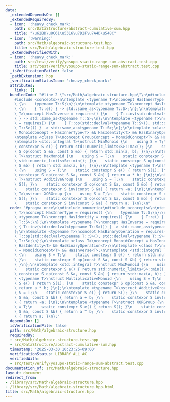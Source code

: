 ```yaml
---
data:
  _extendedDependsOn: []
  _extendedRequiredBy:
  - icon: ':heavy_check_mark:'
    path: src/DataStructure/abstract-cumulative-sum.hpp
    title: "\u62BD\u8C61\u5316\u7D2F\u7A4D\u548C"
  - icon: ':warning:'
    path: src/Math/algebraic-structure-test.hpp
    title: src/Math/algebraic-structure-test.hpp
  _extendedVerifiedWith:
  - icon: ':heavy_check_mark:'
    path: src/test/verify/yosupo-static-range-sum-abstract.test.cpp
    title: src/test/verify/yosupo-static-range-sum-abstract.test.cpp
  _isVerificationFailed: false
  _pathExtension: hpp
  _verificationStatusIcon: ':heavy_check_mark:'
  attributes:
    links: []
  bundledCode: "#line 2 \"src/Math/algebraic-structure.hpp\"\n\n#include <numeric>\n\
    #include <concepts>\n\ntemplate <typename T>\nconcept HasInnerType = requires()\
    \ {\n    typename T::S;\n};\n\ntemplate <typename T>\nconcept HasIdentity = requires()\
    \ {\n    { T::e() } -> std::same_as<typename T::S>;\n};\n\ntemplate <typename\
    \ T>\nconcept HasInverse = requires() {\n    { T::inv(std::declval<typename T::S>())\
    \ } -> std::same_as<typename T::S>;\n};\n\ntemplate <typename T>\nconcept HasBinaryOperation\
    \ = requires() {\n    { T::op(std::declval<typename T::S>(), std::declval<typename\
    \ T::S>()) } -> std::same_as<typename T::S>;\n};\n\ntemplate <class T>\nconcept\
    \ MonoidConcept = HasInnerType<T> && HasIdentity<T> && HasBinaryOperation<T>;\n\
    \ntemplate <class T>\nconcept GroupConcept = MonoidConcept<T> && HasInverse<T>;\n\
    \ntemplate <std::integral T>\nstruct MinMonoid {\n    using S = T;\n    static\
    \ constexpr S e() { return std::numeric_limits<S>::max(); }\n    static constexpr\
    \ S op(const S &a, const S &b) { return std::min(a, b); }\n};\n\ntemplate <std::integral\
    \ T>\nstruct MaxMonoid {\n    using S = T;\n    static constexpr S e() { return\
    \ std::numeric_limits<S>::min(); }\n    static constexpr S op(const S &a, const\
    \ S &b) { return std::max(a, b); }\n};\n\ntemplate <typename T>\nstruct MultiplicativeMonoid\
    \ {\n    using S = T;\n    static constexpr S e() { return S(1); }\n    static\
    \ constexpr S op(const S &a, const S &b) { return a * b; }\n};\n\ntemplate <typename\
    \ T>\nstruct AdditiveGroup {\n    using S = T;\n    static constexpr S e() { return\
    \ S(); }\n    static constexpr S op(const S &a, const S &b) { return a + b; }\n\
    \    static constexpr S inv(const S &a) { return -a; }\n};\n\ntemplate <typename\
    \ T>\nstruct XORGroup {\n    using S = T;\n    static constexpr S e() { return\
    \ S(); }\n    static constexpr S op(const S &a, const S &b) { return a ^ b; }\n\
    \    static constexpr S inv(const S &a) { return a; }\n};\n"
  code: "#pragma once\n\n#include <numeric>\n#include <concepts>\n\ntemplate <typename\
    \ T>\nconcept HasInnerType = requires() {\n    typename T::S;\n};\n\ntemplate\
    \ <typename T>\nconcept HasIdentity = requires() {\n    { T::e() } -> std::same_as<typename\
    \ T::S>;\n};\n\ntemplate <typename T>\nconcept HasInverse = requires() {\n   \
    \ { T::inv(std::declval<typename T::S>()) } -> std::same_as<typename T::S>;\n\
    };\n\ntemplate <typename T>\nconcept HasBinaryOperation = requires() {\n    {\
    \ T::op(std::declval<typename T::S>(), std::declval<typename T::S>()) } -> std::same_as<typename\
    \ T::S>;\n};\n\ntemplate <class T>\nconcept MonoidConcept = HasInnerType<T> &&\
    \ HasIdentity<T> && HasBinaryOperation<T>;\n\ntemplate <class T>\nconcept GroupConcept\
    \ = MonoidConcept<T> && HasInverse<T>;\n\ntemplate <std::integral T>\nstruct MinMonoid\
    \ {\n    using S = T;\n    static constexpr S e() { return std::numeric_limits<S>::max();\
    \ }\n    static constexpr S op(const S &a, const S &b) { return std::min(a, b);\
    \ }\n};\n\ntemplate <std::integral T>\nstruct MaxMonoid {\n    using S = T;\n\
    \    static constexpr S e() { return std::numeric_limits<S>::min(); }\n    static\
    \ constexpr S op(const S &a, const S &b) { return std::max(a, b); }\n};\n\ntemplate\
    \ <typename T>\nstruct MultiplicativeMonoid {\n    using S = T;\n    static constexpr\
    \ S e() { return S(1); }\n    static constexpr S op(const S &a, const S &b) {\
    \ return a * b; }\n};\n\ntemplate <typename T>\nstruct AdditiveGroup {\n    using\
    \ S = T;\n    static constexpr S e() { return S(); }\n    static constexpr S op(const\
    \ S &a, const S &b) { return a + b; }\n    static constexpr S inv(const S &a)\
    \ { return -a; }\n};\n\ntemplate <typename T>\nstruct XORGroup {\n    using S\
    \ = T;\n    static constexpr S e() { return S(); }\n    static constexpr S op(const\
    \ S &a, const S &b) { return a ^ b; }\n    static constexpr S inv(const S &a)\
    \ { return a; }\n};"
  dependsOn: []
  isVerificationFile: false
  path: src/Math/algebraic-structure.hpp
  requiredBy:
  - src/Math/algebraic-structure-test.hpp
  - src/DataStructure/abstract-cumulative-sum.hpp
  timestamp: '2025-03-30 10:23:25+09:00'
  verificationStatus: LIBRARY_ALL_AC
  verifiedWith:
  - src/test/verify/yosupo-static-range-sum-abstract.test.cpp
documentation_of: src/Math/algebraic-structure.hpp
layout: document
redirect_from:
- /library/src/Math/algebraic-structure.hpp
- /library/src/Math/algebraic-structure.hpp.html
title: src/Math/algebraic-structure.hpp
---
```

